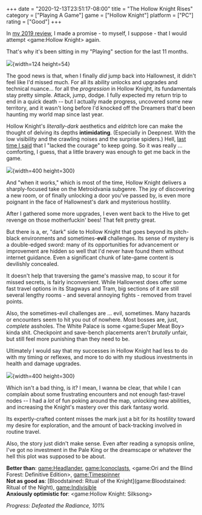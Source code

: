 +++
date = "2020-12-13T23:51:17-08:00"
title = "The Hollow Knight Rises"
category = ["Playing A Game"]
game = ["Hollow Knight"]
platform = ["PC"]
rating = ["Good"]
+++

In [my 2019 review]($SiteBaseURL$2020/01/01/2019-in-review-less-isnt-more/), I made a promise - to myself, I suppose - that I would attempt <game:Hollow Knight> again.

That's why it's been sitting in my "Playing" section for the last 11 months.

![]($SiteBaseURL$hollowknight_lastplayed.png){width=124 height=54}

The good news is that, when I finally <i>did</i> jump back into Hallownest, it didn't feel like I'd missed much.  For all its ability unlocks and upgrades and technical nuance... for all the <i>progression</i> in Hollow Knight, its fundamentals stay pretty simple.  Attack, jump, dodge.  I fully expected my return trip to end in a quick death -- but I actually made progress, uncovered some new territory, and it wasn't long before I'd knocked off the Dreamers that'd been haunting my world map since last year.

Hollow Knight's <i>literally-dark</i> aesthetics and <i>eldritch</i> lore can make the thought of delving its depths <b>intimidating</b>.  (Especially in Deepnest.  With the low visibility and the crawling noises and the surprise spiders.)  Hell, [last time I said]($SiteBaseURL$2019/10/06/anything-but-hollow/) that I "lacked the courage" to keep going.  So it was really ... comforting, I guess, that a little bravery was enough to get me back in the game.

![]($SiteBaseURL$hollowknight_fear.jpg){width=400 height=300}

And "when it works," which is most of the time, Hollow Knight delivers a sharply-focused take on the Metroidvania subgenre.  The joy of discovering a new room, or of finally unlocking a door you've passed by, is even more poignant in the face of Hallownest's dark and mysterious hostility.

After I gathered some more upgrades, I even went back to the Hive to get revenge on those motherfuckin' bees!  That felt pretty great.

But there is a, er, "dark" side to Hollow Knight that goes beyond its pitch-black environments and sometimes-<b>evil</b> challenges.  Its sense of mystery is a double-edged sword: many of its opportunities for advancement or improvement are hidden so well that I'd never have found them without internet guidance.  Even a significant chunk of late-game content is devilishly concealed.

It doesn't help that traversing the game's massive map, to scour it for missed secrets, is fairly inconvenient.  While Hallownest does offer some fast travel options in its Stagways and Tram, big sections of it are still several lengthy rooms - and several annoying fights - removed from travel points.

Also, the sometimes-evil challenges are ... evil, sometimes.  Many hazards or encounters seem to hit you out of nowhere.  Most bosses are, just, <i>complete</i> assholes.  The White Palace is some <game:Super Meat Boy> kinda shit.  Checkpoint and save-bench placements aren't <i>brutally</i> unfair, but still feel more punishing than they need to be.

Ultimately I would say that my successes in Hollow Knight had less to do with my timing or reflexes, and more to do with my studious investments in health and damage upgrades.

![]($SiteBaseURL$hollowknight_strength.jpg){width=400 height=300}

Which isn't a bad thing, is it?  I mean, I wanna be clear, that while I can complain about some frustrating encounters and not enough fast-travel nodes -- I had a <i>lot</i> of fun poking around the map, unlocking new abilities, and increasing the Knight's mastery over this dark fantasy world.

Its expertly-crafted content misses the mark just a bit for its hostility toward my desire for exploration, and the amount of back-tracking involved in routine travel.

Also, the story just didn't make sense.  Even after reading a synopsis online, I've got no investment in the Pale King or the dreamscape or whatever the hell this plot was supposed to be about.

<b>Better than</b>: <game:Headlander>, <game:Iconoclasts>, <game:Ori and the Blind Forest: Definitive Edition>, <game:Timespinner>  
<b>Not as good as</b>: [Bloodstained: Ritual of the Knight](game:Bloodstained: Ritual of the Night), <game:Indivisible>  
<b>Anxiously optimistic for</b>: <game:Hollow Knight: Silksong>

<i>Progress: Defeated the Radiance, 101%</i>
